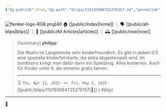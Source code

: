```yaml
---
{"dg-publish":true,"dg-path":"blips/110193684725276157.md","permalink":"/blips/110193684725276157/","title":"philipp on mastodon @ 2023-04-13"}
---
```



<div class="transclusion internal-embed is-loaded"><div class="markdown-embed">




![flenker-logo-RGB.png|40](/img/user/attachments/flenker-logo-RGB.png)
🏠 [[public/Index\|home]]  ⋮ 🗣️ [[public/all-blips\|blips]] ⋮  📝 [[public/All Articles\|articles]]  ⋮ 🕰️ [[public/now\|now]]


</div></div>


> [!summary] **philipp**:
>
> Die #bahn ist Langstrecke sehr kinderfreundlich. Es gibt in jedem ICE eine spezielle kinderfahrkarte, die extra abgestempelt wird. Im bordbistro kriegt man dafür dann ein Spielzeug. Alles kostenlos. Auch für Kinder unter 6, die ohnehin gratis fahren.
> - - -
>
> 🗓️ <code>Thu, Apr 13, 2023</code>  · ✏️ <code> Fri, May 2, 2025</code>  · [[public/blips/110193684725276157\|🔗]]
{ #blip}


- - -

 👾
